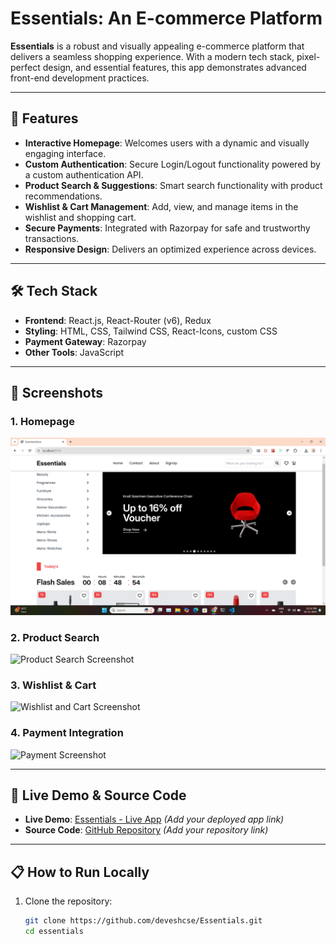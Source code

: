 # Essentials: An E-commerce Platform  

**Essentials** is a robust and visually appealing e-commerce platform that delivers a seamless shopping experience. With a modern tech stack, pixel-perfect design, and essential features, this app demonstrates advanced front-end development practices.  

---

## 🚀 Features  

- **Interactive Homepage**: Welcomes users with a dynamic and visually engaging interface.  
- **Custom Authentication**: Secure Login/Logout functionality powered by a custom authentication API.  
- **Product Search & Suggestions**: Smart search functionality with product recommendations.  
- **Wishlist & Cart Management**: Add, view, and manage items in the wishlist and shopping cart.  
- **Secure Payments**: Integrated with Razorpay for safe and trustworthy transactions.  
- **Responsive Design**: Delivers an optimized experience across devices.  

---

## 🛠️ Tech Stack  

- **Frontend**: React.js, React-Router (v6), Redux  
- **Styling**: HTML, CSS, Tailwind CSS, React-Icons, custom CSS  
- **Payment Gateway**: Razorpay  
- **Other Tools**: JavaScript  

---

## 📸 Screenshots  

### 1. **Homepage**  
![Homepage Screenshot](./screenshots/homepage.png)  

### 2. **Product Search**  
![Product Search Screenshot](./screenshots/search.png)  

### 3. **Wishlist & Cart**  
![Wishlist and Cart Screenshot](./screenshots/wishlist-cart.png)  

### 4. **Payment Integration**  
![Payment Screenshot](./screenshots/payment.png)  

---

## 🔗 Live Demo & Source Code  

- **Live Demo**: [Essentials - Live App](#) *(Add your deployed app link)*  
- **Source Code**: [GitHub Repository](#) *(Add your repository link)*  

---

## 📋 How to Run Locally  

1. Clone the repository:  
   ```bash  
   git clone https://github.com/deveshcse/Essentials.git  
   cd essentials  

